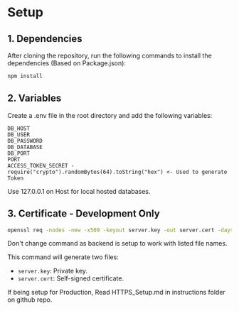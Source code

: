# Setup

## 1. Dependencies

After cloning the repository, run the following commands to install the dependencies (Based on Package.json):

```bash
npm install 
```

## 2. Variables

Create a .env file in the root directory and add the following variables:

```text
DB_HOST
DB_USER
DB_PASSWORD
DB_DATABASE
DB_PORT
PORT
ACCESS_TOKEN_SECRET - require("crypto").randomBytes(64).toString("hex") <- Used to generate Token
```

Use 127.0.0.1 on Host for local hosted databases.

## 3. Certificate - Development Only

```bash
openssl req -nodes -new -x509 -keyout server.key -out server.cert -days 365
```

Don't change command as backend is setup to work with listed file names.

This command will generate two files:

- `server.key`: Private key.
- `server.cert`: Self-signed certificate.

If being setup for Production, Read HTTPS_Setup.md in instructions folder on github repo.
